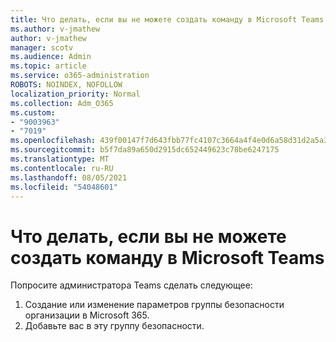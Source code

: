 ```yaml
---
title: Что делать, если вы не можете создать команду в Microsoft Teams
ms.author: v-jmathew
author: v-jmathew
manager: scotv
ms.audience: Admin
ms.topic: article
ms.service: o365-administration
ROBOTS: NOINDEX, NOFOLLOW
localization_priority: Normal
ms.collection: Adm_O365
ms.custom:
- "9003963"
- "7019"
ms.openlocfilehash: 439f00147f7d643fbb77fc4107c3664a4f4e0d6a58d31d2a5a33599fab16185f
ms.sourcegitcommit: b5f7da89a650d2915dc652449623c78be6247175
ms.translationtype: MT
ms.contentlocale: ru-RU
ms.lasthandoff: 08/05/2021
ms.locfileid: "54048601"
---
```

# <a name="what-to-do-if-you-cant-create-a-team-in-microsoft-teams"></a>Что делать, если вы не можете создать команду в Microsoft Teams

Попросите администратора Teams сделать следующее:

1. Создание или изменение параметров группы безопасности организации в Microsoft 365.
2. Добавьте вас в эту группу безопасности.

